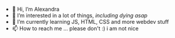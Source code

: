 - 👋 Hi, I’m Alexandra
- 👀 I’m interested in a lot of things, *including dying asap*
- 🌱 I’m currently learning JS, HTML, CSS and more webdev stuff
- 📫 How to reach me ... please don't :) i am not nice
